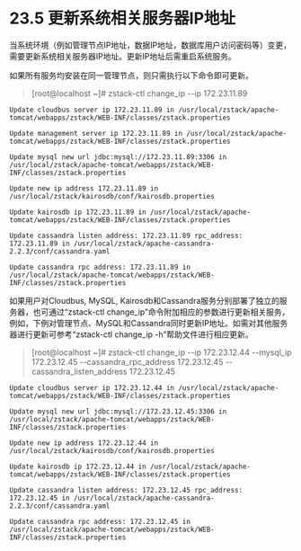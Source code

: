 # 23.5 更新系统相关服务器IP地址

当系统环境（例如管理节点IP地址，数据IP地址，数据库用户访问密码等）变更，需要更新系统相关服务器IP地址。更新IP地址后需重启系统服务。

如果所有服务均安装在同一管理节点，则只需执行以下命令即可更新。

> [root@localhost ~]# zstack-ctl change_ip --ip 172.23.11.89

`Update cloudbus server ip 172.23.11.89 in /usr/local/zstack/apache-tomcat/webapps/zstack/WEB-INF/classes/zstack.properties`

`Update management server ip 172.23.11.89 in /usr/local/zstack/apache-tomcat/webapps/zstack/WEB-INF/classes/zstack.properties`

`Update mysql new url jdbc:mysql://172.23.11.89:3306 in /usr/local/zstack/apache-tomcat/webapps/zstack/WEB-INF/classes/zstack.properties`

`Update new ip address 172.23.11.89 in /usr/local/zstack/kairosdb/conf/kairosdb.properties`

`Update kairosdb ip 172.23.11.89 in /usr/local/zstack/apache-tomcat/webapps/zstack/WEB-INF/classes/zstack.properties`

`Update cassandra listen address: 172.23.11.89 rpc_address: 172.23.11.89 in /usr/local/zstack/apache-cassandra-2.2.3/conf/cassandra.yaml`

`Update cassandra rpc address: 172.23.11.89 in /usr/local/zstack/apache-tomcat/webapps/zstack/WEB-INF/classes/zstack.properties`

如果用户对Cloudbus, MySQL, Kairosdb和Cassandra服务分别部署了独立的服务器，也可通过“zstack-ctl change_ip”命令附加相应的参数进行更新相关服务，例如，下例对管理节点、MySQL和Cassandra同时更新IP地址。如需对其他服务器进行更新可参考“zstack-ctl change_ip -h”帮助文件进行相应更新。

> [root@localhost ~]# zstack-ctl change_ip --ip 172.23.12.44 --mysql_ip 172.23.12.45 --cassandra_rpc_address 172.23.12.45 --cassandra_listen_address 172.23.12.45

`Update cloudbus server ip 172.23.12.44 in /usr/local/zstack/apache-tomcat/webapps/zstack/WEB-INF/classes/zstack.properties`

`Update mysql new url jdbc:mysql://172.23.12.45:3306 in /usr/local/zstack/apache-tomcat/webapps/zstack/WEB-INF/classes/zstack.properties`

`Update new ip address 172.23.12.44 in /usr/local/zstack/kairosdb/conf/kairosdb.properties`

`Update kairosdb ip 172.23.12.44 in /usr/local/zstack/apache-tomcat/webapps/zstack/WEB-INF/classes/zstack.properties`

`Update cassandra listen address: 172.23.12.45 rpc_address: 172.23.12.45 in /usr/local/zstack/apache-cassandra-2.2.3/conf/cassandra.yaml`

`Update cassandra rpc address: 172.23.12.45 in /usr/local/zstack/apache-tomcat/webapps/zstack/WEB-INF/classes/zstack.properties`
